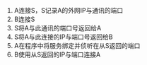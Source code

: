 1. A连接S，S记录A的外网IP与通讯的端口
2. B连接S
3. S将A与此通讯的端口号返回给A
4. S将A与此连接的IP与端口号返回给B
5. A在程序中将服务绑定并侦听在从S返回的端口
6. B使用从S返回的IP与端口连接A
